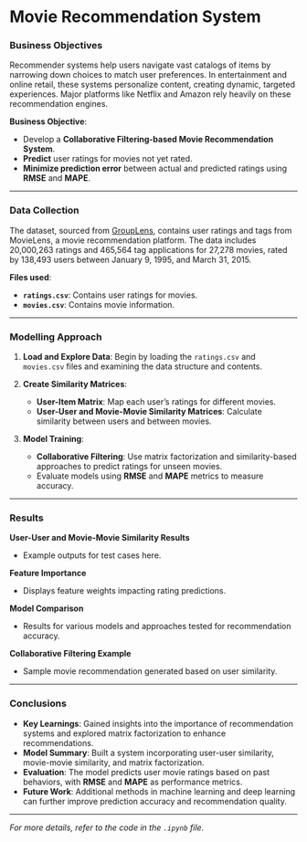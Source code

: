 # Movie Recommendation System

### Business Objectives
Recommender systems help users navigate vast catalogs of items by narrowing down choices to match user preferences. In entertainment and online retail, these systems personalize content, creating dynamic, targeted experiences. Major platforms like Netflix and Amazon rely heavily on these recommendation engines.

**Business Objective**:  
- Develop a **Collaborative Filtering-based Movie Recommendation System**.
- **Predict** user ratings for movies not yet rated.
- **Minimize prediction error** between actual and predicted ratings using **RMSE** and **MAPE**.

---

### Data Collection
The dataset, sourced from [GroupLens](https://grouplens.org/datasets/movielens/20m/), contains user ratings and tags from MovieLens, a movie recommendation platform. The data includes 20,000,263 ratings and 465,564 tag applications for 27,278 movies, rated by 138,493 users between January 9, 1995, and March 31, 2015.

**Files used**:
- **`ratings.csv`**: Contains user ratings for movies.
- **`movies.csv`**: Contains movie information.

---

### Modelling Approach
1. **Load and Explore Data**: Begin by loading the `ratings.csv` and `movies.csv` files and examining the data structure and contents.
   
2. **Create Similarity Matrices**:
   - **User-Item Matrix**: Map each user’s ratings for different movies.
   - **User-User and Movie-Movie Similarity Matrices**: Calculate similarity between users and between movies.

3. **Model Training**:
   - **Collaborative Filtering**: Use matrix factorization and similarity-based approaches to predict ratings for unseen movies.
   - Evaluate models using **RMSE** and **MAPE** metrics to measure accuracy.

---

### Results
**User-User and Movie-Movie Similarity Results**  
- Example outputs for test cases here.

**Feature Importance**  
- Displays feature weights impacting rating predictions.

**Model Comparison**  
- Results for various models and approaches tested for recommendation accuracy.

**Collaborative Filtering Example**  
- Sample movie recommendation generated based on user similarity.

---

### Conclusions
- **Key Learnings**: Gained insights into the importance of recommendation systems and explored matrix factorization to enhance recommendations.
- **Model Summary**: Built a system incorporating user-user similarity, movie-movie similarity, and matrix factorization.
- **Evaluation**: The model predicts user movie ratings based on past behaviors, with **RMSE** and **MAPE** as performance metrics.
- **Future Work**: Additional methods in machine learning and deep learning can further improve prediction accuracy and recommendation quality.

---

*For more details, refer to the code in the `.ipynb` file.*
